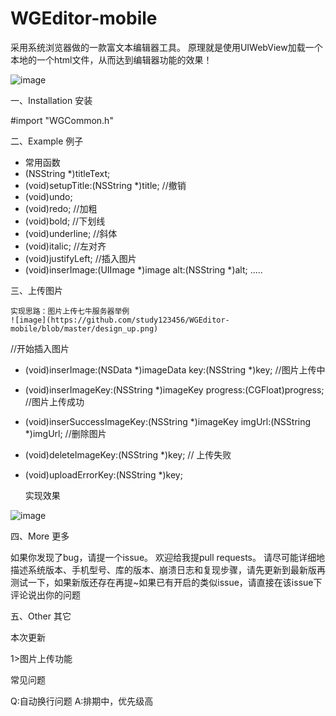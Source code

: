# WGEditor-mobile
采用系统浏览器做的一款富文本编辑器工具。
原理就是使用UIWebView加载一个本地的一个html文件，从而达到编辑器功能的效果！

![image](https://github.com/study123456/WGEditor-mobile/blob/master/rextEditor.GIF)   

一、Installation 安装

#import "WGCommon.h"

二、Example 例子

- 常用函数
- (NSString *)titleText;
- (void)setupTitle:(NSString *)title;
//撤销
- (void)undo;
- (void)redo;
//加粗
- (void)bold;
//下划线
- (void)underline;
//斜体
- (void)italic;
//左对齐
- (void)justifyLeft;
//插入图片
- (void)inserImage:(UIImage *)image alt:(NSString *)alt;
.....

三、上传图片

	实现思路：图片上传七牛服务器举例
	![image](https://github.com/study123456/WGEditor-mobile/blob/master/design_up.png)


//开始插入图片
- (void)inserImage:(NSData *)imageData key:(NSString *)key;
//图片上传中
- (void)inserImageKey:(NSString *)imageKey progress:(CGFloat)progress;
//图片上传成功
- (void)inserSuccessImageKey:(NSString *)imageKey imgUrl:(NSString *)imgUrl;
//删除图片
- (void)deleteImageKey:(NSString *)key;
// 上传失败
- (void)uploadErrorKey:(NSString *)key;

  实现效果

![image](https://github.com/study123456/WGEditor-mobile/blob/master/uploadImage.gif)   

四、More 更多

如果你发现了bug，请提一个issue。 欢迎给我提pull requests。
请尽可能详细地描述系统版本、手机型号、库的版本、崩溃日志和复现步骤，请先更新到最新版再测试一下，如果新版还存在再提~如果已有开启的类似issue，请直接在该issue下评论说出你的问题

五、Other 其它

本次更新

1>图片上传功能

常见问题

Q:自动换行问题
A:排期中，优先级高



